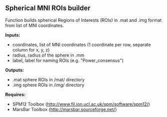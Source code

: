 Spherical MNI ROIs builder
-----------------------------------

Function builds spherical Regions of Interests (ROIs) in .mat and .img format from list of MNI coordinates.

**Inputs:**   

- coordinates, list of MNI coordinates (1 coordinate per row, separate column for x, y, z)                
- radius, radius of the sphere in .mm
- label, label for naming ROIs (e.g. "Power_consensus")
               
**Outputs:**  
- .mat sphere ROIs in /mat/ directory
- .img sphere ROIs in /img/ directory

**Requires:** 
- SPM12 Toolbox (http://www.fil.ion.ucl.ac.uk/spm/software/spm12/) 
- MarsBar Toolbox (http://marsbar.sourceforge.net/) 
